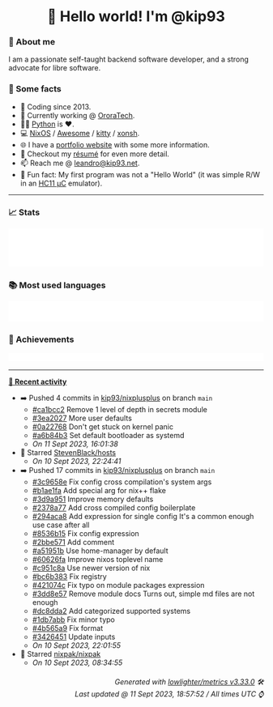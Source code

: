 <!-- README template, populated using this action:
     https://github.com/kip93/kip93/blob/main/.github/workflows/readme.yml. -->

<h1 align="center">👋 Hello world! I'm @kip93</h1> <!-- LOGIN => username -->

### 👤 About me

I am a passionate self-taught backend software developer, and a strong advocate for libre software.


### 💬 Some facts

* 📅 Coding since 2013.
* 💼 Currently working @ [OroraTech](https://ororatech.com/).
* 👨‍💻 [Python](https://github.com/search?q=user%3Akip93&l=python) is ❤️. <!-- LOGIN => username -->
* 💻 [NixOS](https://github.com/NixOS/) /
     [Awesome](https://github.com/awesomeWM/) /
     [kitty](https://github.com/kovidgoyal/kitty/) /
     [xonsh](https://github.com/xonsh/).
* 🌐 I have a [portfolio website](https://kip93.net/) with some more information.
* 📝 Checkout my [résumé](https://kip93.net/resume/) for even more detail.
* 📫 Reach me @ [leandro@kip93.net](mailto:leandro@kip93.net).
* 🎲 Fun fact: My first program was not a "Hello World" (it was simple R/W in an [HC11 µC](https://en.wikipedia.org/wiki/68HC11) emulator).


-----------------------------------------------------------------------------------------------------------------------


### 📈 Stats

![](./stats.svg)


### 📚 Most used languages <!-- by percentage, in decreasing order -->

![](./languages.svg)


### 🏅 Achievements

![](./achievements.svg)


-----------------------------------------------------------------------------------------------------------------------


**[📰 Recent activity](https://github.com/kip93)**
* ➡️ Pushed 4 commits in [kip93/nixplusplus](https://github.com/kip93/nixplusplus) on branch `main`
  * [#ca1bcc2](https://github.com/kip93/nixplusplus/commit/ca1bcc2) Remove 1 level of depth in secrets module
  * [#3ea2027](https://github.com/kip93/nixplusplus/commit/3ea2027) More user defaults
  * [#0a22768](https://github.com/kip93/nixplusplus/commit/0a22768) Don&#39;t get stuck on kernel panic
  * [#a6b84b3](https://github.com/kip93/nixplusplus/commit/a6b84b3) Set default bootloader as systemd
  * *On 11 Sept 2023, 16:01:38*
* 🌟 Starred [StevenBlack/hosts](https://github.com/StevenBlack/hosts)
  * *On 10 Sept 2023, 22:24:41*
* ➡️ Pushed 17 commits in [kip93/nixplusplus](https://github.com/kip93/nixplusplus) on branch `main`
  * [#3c9658e](https://github.com/kip93/nixplusplus/commit/3c9658e) Fix config cross compilation&#39;s system args
  * [#b1ae1fa](https://github.com/kip93/nixplusplus/commit/b1ae1fa) Add special arg for nix++ flake
  * [#3d9a951](https://github.com/kip93/nixplusplus/commit/3d9a951) Improve memory defaults
  * [#2378a77](https://github.com/kip93/nixplusplus/commit/2378a77) Add cross compiled config boilerplate
  * [#294aca8](https://github.com/kip93/nixplusplus/commit/294aca8) Add expression for single config
It&#39;s a common enough use case after all
  * [#8536b15](https://github.com/kip93/nixplusplus/commit/8536b15) Fix config expression
  * [#2bbe571](https://github.com/kip93/nixplusplus/commit/2bbe571) Add comment
  * [#a51951b](https://github.com/kip93/nixplusplus/commit/a51951b) Use home-manager by default
  * [#60626fa](https://github.com/kip93/nixplusplus/commit/60626fa) Improve nixos toplevel name
  * [#c951c8a](https://github.com/kip93/nixplusplus/commit/c951c8a) Use newer version of nix
  * [#bc6b383](https://github.com/kip93/nixplusplus/commit/bc6b383) Fix registry
  * [#421074c](https://github.com/kip93/nixplusplus/commit/421074c) Fix typo on module packages expression
  * [#3dd8e57](https://github.com/kip93/nixplusplus/commit/3dd8e57) Remove module docs
Turns out, simple md files are not enough
  * [#dc8dda2](https://github.com/kip93/nixplusplus/commit/dc8dda2) Add categorized supported systems
  * [#1db7abb](https://github.com/kip93/nixplusplus/commit/1db7abb) Fix minor typo
  * [#4b565a9](https://github.com/kip93/nixplusplus/commit/4b565a9) Fix format
  * [#3426451](https://github.com/kip93/nixplusplus/commit/3426451) Update inputs
  * *On 10 Sept 2023, 22:01:55*
* 🌟 Starred [nixpak/nixpak](https://github.com/nixpak/nixpak)
  * *On 10 Sept 2023, 08:34:55*
 <!-- Last activity -->


<h6 align="right"><em>
    Generated with <a href="https://github.com/lowlighter/metrics/tree/latest/">lowlighter/metrics v3.33.0</a> 🛠️<br> <!-- VERSION => MAJOR.minor.patch -->
    Last updated @ 11 Sept 2023, 18:57:52 / All times UTC ⌚ <!-- meta.generated => DD/MM/YYYY, hh:mm -->
</em></h6>
